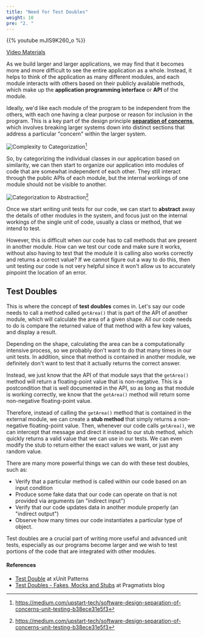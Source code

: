 ```yaml
---
title: "Need for Test Doubles"
weight: 10
pre: "2. "
---
```


{{% youtube mJIS9K260_o %}}

[Video Materials](video)

As we build larger and larger applications, we may find that it becomes more and more difficult to see the entire application as a whole. Instead, it helps to think of the application as many different modules, and each module interacts with others based on their publicly available methods, which make up the **application programming interface** or **API** of the module. 

Ideally, we'd like each module of the program to be independent from the others, with each one having a clear purpose or reason for inclusion in the program. This is a key part of the design principle [**separation of concerns**](https://en.wikipedia.org/wiki/Separation_of_concerns), which involves breaking larger systems down into distinct sections that address a particular "concern" within the larger system.

![Complexity to Categorization](/cc410/images/13/complex1.png)[^1]

[^1]: https://medium.com/upstart-tech/software-design-separation-of-concerns-unit-testing-b38ece31e5f3

So, by categorizing the individual classes in our application based on similarity, we can then start to organize our application into modules of code that are somewhat independent of each other. They still interact through the public APIs of each module, but the internal workings of one module should not be visible to another. 

![Categorization to Abstraction](/cc410/images/13/complex2.png)[^1]

Once we start writing unit tests for our code, we can start to **abstract** away the details of other modules in the system, and focus just on the internal workings of the single unit of code, usually a class or method, that we intend to test. 

However, this is difficult when our code has to call methods that are present in another module. How can we test our code and make sure it works, without also having to test that the module it is calling also works correctly and returns a correct value? If we cannot figure out a way to do this, then unit testing our code is not very helpful since it won't allow us to accurately pinpoint the location of an error.

## Test Doubles

This is where the concept of **test doubles** comes in. Let's say our code needs to call a method called `getArea()` that is part of the API of another module, which will calculate the area of a given shape. All our code needs to do is compare the returned value of that method with a few key values, and display a result.  

Depending on the shape, calculating the area can be a computationally intensive process, so we probably don't want to do that many times in our unit tests. In addition, since that method is contained in another module, we definitely don't want to test that it actually returns the correct answer. 

Instead, we just know that the API of that module says that the `getArea()` method will return a floating-point value that is non-negative. This is a postcondition that is well documented in the API, so as long as that module is working correctly, we know that the `getArea()` method will return some non-negative floating-point value. 

Therefore, instead of calling the `getArea()` method that is contained in the external module, we can create a **stub method** that simply returns a non-negative floating-point value. Then, whenever our code calls `getArea()`, we can intercept that message and direct it instead to our stub method, which quickly returns a valid value that we can use in our tests. We can even modify the stub to return either the exact values we want, or just any random value. 

There are many more powerful things we can do with these test doubles, such as:

* Verify that a particular method is called within our code based on an input condition
* Produce some fake data that our code can operate on that is not provided via arguments (an "indirect input")
* Verify that our code updates data in another module properly (an "indirect output")
* Observe how many times our code instantiates a particular type of object.

Test doubles are a crucial part of writing more useful and advanced unit tests, especially as our programs become larger and we wish to test portions of the code that are integrated with other modules. 

#### References

* [Test Double](http://xunitpatterns.com/Test%20Double.html) at xUnit Patterns
* [Test Doubles - Fakes, Mocks and Stubs](https://blog.pragmatists.com/test-doubles-fakes-mocks-and-stubs-1a7491dfa3da) at Pragmatists blog
